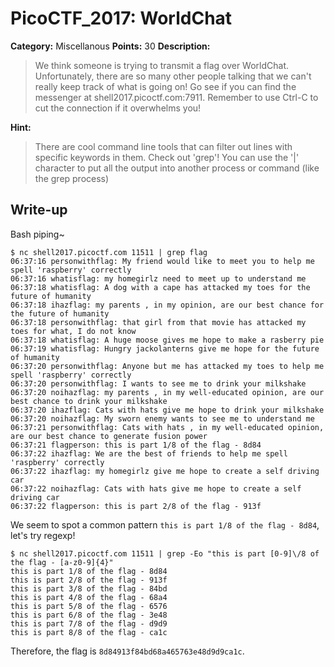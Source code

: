 # PicoCTF_2017: WorldChat

**Category:** Miscellanous
**Points:** 30
**Description:**

>We think someone is trying to transmit a flag over WorldChat. Unfortunately, there are so many other people talking that we can't really keep track of what is going on! Go see if you can find the messenger at shell2017.picoctf.com:7911. Remember to use Ctrl-C to cut the connection if it overwhelms you!

**Hint:**

>There are cool command line tools that can filter out lines with specific keywords in them. Check out 'grep'! You can use the '|' character to put all the output into another process or command (like the grep process)

## Write-up
Bash piping~

    $ nc shell2017.picoctf.com 11511 | grep flag
    06:37:16 personwithflag: My friend would like to meet you to help me spell 'raspberry' correctly
    06:37:16 whatisflag: my homegirlz need to meet up to understand me
    06:37:18 whatisflag: A dog with a cape has attacked my toes for the future of humanity
    06:37:18 ihazflag: my parents , in my opinion, are our best chance for the future of humanity
    06:37:18 personwithflag: that girl from that movie has attacked my toes for what, I do not know
    06:37:18 whatisflag: A huge moose gives me hope to make a rasberry pie
    06:37:19 whatisflag: Hungry jackolanterns give me hope for the future of humanity
    06:37:20 personwithflag: Anyone but me has attacked my toes to help me spell 'raspberry' correctly
    06:37:20 personwithflag: I wants to see me to drink your milkshake
    06:37:20 noihazflag: my parents , in my well-educated opinion, are our best chance to drink your milkshake
    06:37:20 ihazflag: Cats with hats give me hope to drink your milkshake
    06:37:20 noihazflag: My sworn enemy wants to see me to understand me
    06:37:21 personwithflag: Cats with hats , in my well-educated opinion, are our best chance to generate fusion power
    06:37:21 flagperson: this is part 1/8 of the flag - 8d84
    06:37:22 ihazflag: We are the best of friends to help me spell 'raspberry' correctly
    06:37:22 ihazflag: my homegirlz give me hope to create a self driving car
    06:37:22 noihazflag: Cats with hats give me hope to create a self driving car
    06:37:22 flagperson: this is part 2/8 of the flag - 913f

We seem to spot a common pattern `this is part 1/8 of the flag - 8d84`, let's try regexp!

    $ nc shell2017.picoctf.com 11511 | grep -Eo "this is part [0-9]\/8 of the flag - [a-z0-9]{4}"
    this is part 1/8 of the flag - 8d84
    this is part 2/8 of the flag - 913f
    this is part 3/8 of the flag - 84bd
    this is part 4/8 of the flag - 68a4
    this is part 5/8 of the flag - 6576
    this is part 6/8 of the flag - 3e48
    this is part 7/8 of the flag - d9d9
    this is part 8/8 of the flag - ca1c

Therefore, the flag is `8d84913f84bd68a465763e48d9d9ca1c`.
<!--stackedit_data:
eyJoaXN0b3J5IjpbLTEzNDkwODU4NDRdfQ==
-->